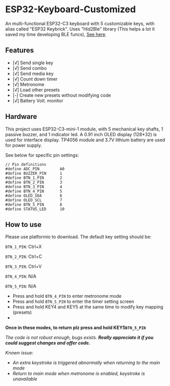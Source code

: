 # ESP32-Keyboard-Customized
An multi-functional ESP32-C3 keyboard with 5 customizable keys, with alias called "ESP32 Keybrick". Uses "Hid2Ble" library (This helps a lot it saved my time developing BLE funcs), [See here](https://github.com/BearLaboratory/Hid2Ble).

## Features

 - [√] Send single key
 - [√] Send combo
 - [√] Send media key
 - [√] Count down timer
 - [√] Metronome
 - [√] Load other presets
 - [-] Create new presets without modifying code
 - [√] Battery Volt. monitor

## Hardware

This project uses ESP32-C3-mini-1 module, with 5 mechanical key shafts, 1 passive buzzer, and 1 indicator led.
A 0.91 inch OLED display (128*32) is used for interface display.
TP4056 module and 3.7V lithium battery are used for power supply.

See below for specific pin settings:
```
// Pin definitions
#define ADC_PIN         A0
#define BUZZER_PIN      1
#define BTN_1_PIN       2
#define BTN_2_PIN       3
#define BTN_3_PIN       4
#define BTN_4_PIN       5
#define OLED_SDA        6
#define OLED_SCL        7
#define BTN_5_PIN       8
#define STATUS_LED      10
```

## How to use

Please use platformio to download.
The default key setting should be:

`BTN_1_PIN`: Ctrl+X

`BTN_2_PIN`: Ctrl+C

`BTN_3_PIN`: Ctrl+V

`BTN_4_PIN`: N/A

`BTN_5_PIN`: N/A

- Press and hold `BTN_4_PIN` to enter metronome mode
- Press and hold `BTN_5_PIN` to enter the timer setting screen
- Press and hold KEY4 and KEY5 at the same time to modify key mapping (presets)
- 
**Once in these modes, to return plz press and hold KEY5`BTN_5_PIN`**

*The code is not robust enough, bugs exists. **Really appreciate it if you could suggest changes and offer code.***

*Known issue:*
- *An extra keystroke is triggered abnormally when returning to the main mode*
- *Return to main mode when metronome is enabled, keystroke is unavailable*
